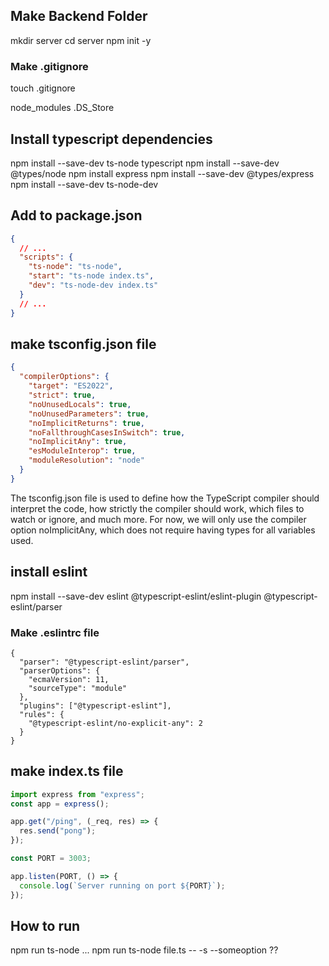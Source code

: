 ## Make Backend Folder

mkdir server
cd server
npm init -y

### Make .gitignore

touch .gitignore

node_modules
.DS_Store

## Install typescript dependencies

npm install --save-dev ts-node typescript
npm install --save-dev @types/node
npm install express
npm install --save-dev @types/express
npm install --save-dev ts-node-dev <!-- nodemon for typescript -->

## Add to package.json

```json
{
  // ...
  "scripts": {
    "ts-node": "ts-node",
    "start": "ts-node index.ts",
    "dev": "ts-node-dev index.ts"
  }
  // ...
}
```

## make tsconfig.json file

```json
{
  "compilerOptions": {
    "target": "ES2022",
    "strict": true,
    "noUnusedLocals": true,
    "noUnusedParameters": true,
    "noImplicitReturns": true,
    "noFallthroughCasesInSwitch": true,
    "noImplicitAny": true,
    "esModuleInterop": true,
    "moduleResolution": "node"
  }
}
```

The tsconfig.json file is used to define how the TypeScript compiler should interpret the code, how strictly the compiler should work, which files to watch or ignore, and much more. For now, we will only use the compiler option noImplicitAny, which does not require having types for all variables used.

## install eslint

npm install --save-dev eslint @typescript-eslint/eslint-plugin @typescript-eslint/parser

### Make .eslintrc file

```
{
  "parser": "@typescript-eslint/parser",
  "parserOptions": {
    "ecmaVersion": 11,
    "sourceType": "module"
  },
  "plugins": ["@typescript-eslint"],
  "rules": {
    "@typescript-eslint/no-explicit-any": 2
  }
}
```

## make index.ts file

```ts
import express from "express";
const app = express();

app.get("/ping", (_req, res) => {
  res.send("pong");
});

const PORT = 3003;

app.listen(PORT, () => {
  console.log(`Server running on port ${PORT}`);
});
```

## How to run

npm run ts-node
...
npm run ts-node file.ts -- -s --someoption ??
